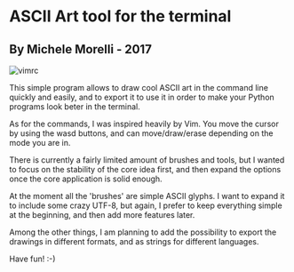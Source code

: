 # ASCII Art tool for the terminal #
## By Michele Morelli - 2017 ##
![vimrc](https://github.com/MicheleMorelli/terminal_paint/blob/master/doc/pics/example.png)

This simple program allows to draw cool ASCII art in the command line quickly and easily, and to export it to use it in order to make your Python programs look beter in the terminal.

As for the commands, I was inspired heavily by Vim. 
You move the cursor by using the wasd buttons, and can move/draw/erase depending on the mode you are in.

There is currently a fairly limited amount of brushes and tools, but I wanted to focus on the stability of the core idea first, and then expand the options once the core application is solid enough. 

At the moment all the 'brushes' are simple ASCII glyphs. I want to expand it to include some crazy UTF-8, but again, I prefer to keep everything simple at the beginning, and then add more features later.

Among the other things, I am planning to add the possibility to export the drawings in different formats, and as strings for different languages.

Have fun! :-)
